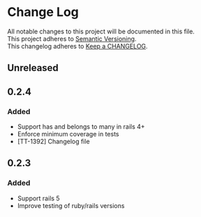 # Change Log
All notable changes to this project will be documented in this file.  
This project adheres to [Semantic Versioning](http://semver.org/).  
This changelog adheres to [Keep a CHANGELOG](http://keepachangelog.com/).  

## Unreleased

## 0.2.4
### Added
- Support has and belongs to many in rails 4+
- Enforce minimum coverage in tests
- [TT-1392] Changelog file

## 0.2.3
### Added
- Support rails 5
- Improve testing of ruby/rails versions
